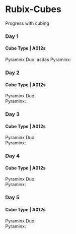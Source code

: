 # Rubix-Cubes
Progress with cubing 

### Day 1 
#### Cube Type | A012s  
Pyraminx Duo:  asdas
Pyraminx: 


### Day 2 
#### Cube Type | A012s  
Pyraminx Duo:  
Pyraminx: 

### Day 3 
#### Cube Type | A012s 
Pyraminx Duo:  
Pyraminx: 

### Day 4 
#### Cube Type | A012s 
Pyraminx Duo:  
Pyraminx: 

### Day 5 
#### Cube Type | A012s  
Pyraminx Duo:  
Pyraminx: 
